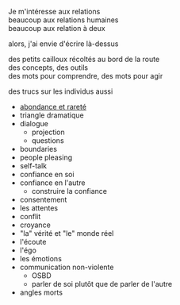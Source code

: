 Je m'intéresse aux relations\
beaucoup aux relations humaines\
beaucoup aux relation à deux

alors, j'ai envie d'écrire là-dessus

des petits cailloux récoltés au bord de la route\
des concepts, des outils\
des mots pour comprendre, des mots pour agir

des trucs sur les individus aussi

- [abondance et rareté](./individus/rarete-et-abondance)
- triangle dramatique
- dialogue
    - projection
    - questions
- boundaries
- people pleasing
- self-talk
- confiance en soi
- confiance en l'autre
    - construire la confiance
- consentement
- les attentes
- conflit
- croyance
- "la" vérité et "le" monde réel
- l'écoute
- l'égo
- les émotions
- communication non-violente
    - OSBD
    - parler de soi plutôt que de parler de l'autre
- angles morts


